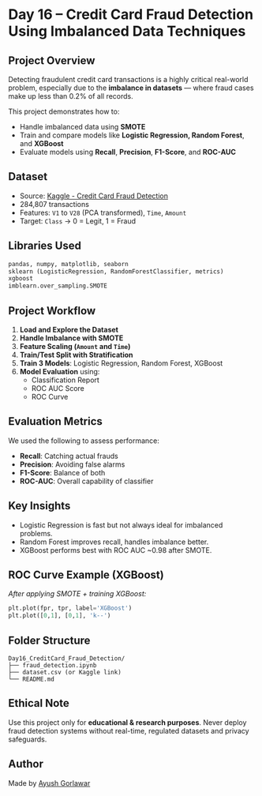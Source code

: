 # Day 16 – Credit Card Fraud Detection Using Imbalanced Data Techniques

##  Project Overview
Detecting fraudulent credit card transactions is a highly critical real-world problem, especially due to the **imbalance in datasets** — where fraud cases make up less than 0.2% of all records.

This project demonstrates how to:
- Handle imbalanced data using **SMOTE**
- Train and compare models like **Logistic Regression, Random Forest**, and **XGBoost**
- Evaluate models using **Recall**, **Precision**, **F1-Score**, and **ROC-AUC**

##  Dataset
- Source: [Kaggle - Credit Card Fraud Detection](https://www.kaggle.com/datasets/mlg-ulb/creditcardfraud)
- 284,807 transactions
- Features: `V1` to `V28` (PCA transformed), `Time`, `Amount`
- Target: `Class` → 0 = Legit, 1 = Fraud

##  Libraries Used
```python
pandas, numpy, matplotlib, seaborn
sklearn (LogisticRegression, RandomForestClassifier, metrics)
xgboost
imblearn.over_sampling.SMOTE
```

##  Project Workflow
1. **Load and Explore the Dataset**
2. **Handle Imbalance with SMOTE**
3. **Feature Scaling (`Amount` and `Time`)**
4. **Train/Test Split with Stratification**
5. **Train 3 Models**: Logistic Regression, Random Forest, XGBoost
6. **Model Evaluation** using:
   - Classification Report
   - ROC AUC Score
   - ROC Curve

##  Evaluation Metrics
We used the following to assess performance:
- **Recall**: Catching actual frauds
- **Precision**: Avoiding false alarms
- **F1-Score**: Balance of both
- **ROC-AUC**: Overall capability of classifier

##  Key Insights
- Logistic Regression is fast but not always ideal for imbalanced problems.
- Random Forest improves recall, handles imbalance better.
- XGBoost performs best with ROC AUC ~0.98 after SMOTE.

##  ROC Curve Example (XGBoost)
_After applying SMOTE + training XGBoost:_
```python
plt.plot(fpr, tpr, label='XGBoost')
plt.plot([0,1], [0,1], 'k--')
```

##  Folder Structure
```
Day16_CreditCard_Fraud_Detection/
├── fraud_detection.ipynb
├── dataset.csv (or Kaggle link)
└── README.md
```

##  Ethical Note
Use this project only for **educational & research purposes**. Never deploy fraud detection systems without real-time, regulated datasets and privacy safeguards.

##  Author
Made by [Ayush Gorlawar](https://github.com/AyushGorlawar)  
 
